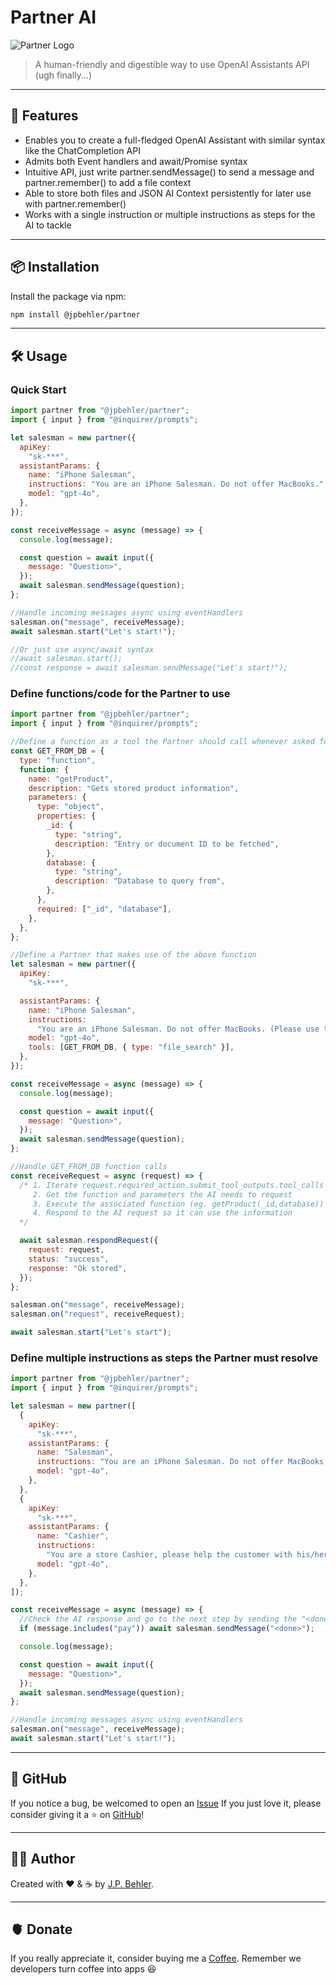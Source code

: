 # Partner AI

![Partner Logo](https://img.utdstc.com/icon/52c/db0/52cdb027fdc84505cd1205b0cded773f18227832b23de165d4a87bcbc8cc0217:100)

> A human-friendly and digestible way to use OpenAI Assistants API (ugh finally...)

---

## 🚀 Features

- Enables you to create a full-fledged OpenAI Assistant with similar syntax like the ChatCompletion API
- Admits both Event handlers and await/Promise syntax
- Intuitive API, just write partner.sendMessage() to send a message and partner.remember() to add a file context
- Able to store both files and JSON AI Context persistently for later use with partner.remember()
- Works with a single instruction or multiple instructions as steps for the AI to tackle

---

## 📦 Installation

Install the package via npm:

```bash
npm install @jpbehler/partner
```

---

## 🛠️ Usage

### Quick Start

```javascript
import partner from "@jpbehler/partner";
import { input } from "@inquirer/prompts";

let salesman = new partner({
  apiKey:
    "sk-***",
  assistantParams: {
    name: "iPhone Salesman",
    instructions: "You are an iPhone Salesman. Do not offer MacBooks.",
    model: "gpt-4o",
  },
});

const receiveMessage = async (message) => {
  console.log(message);

  const question = await input({
    message: "Question>",
  });
  await salesman.sendMessage(question);
};

//Handle incoming messages async using eventHandlers
salesman.on("message", receiveMessage);
await salesman.start("Let's start!");

//Or just use async/await syntax
//await salesman.start();
//const response = await salesman.sendMessage("Let's start!");
```

### Define functions/code for the Partner to use

```javascript
import partner from "@jpbehler/partner";
import { input } from "@inquirer/prompts";

//Define a function as a tool the Partner should call whenever asked for a product
const GET_FROM_DB = {
  type: "function",
  function: {
    name: "getProduct",
    description: "Gets stored product information",
    parameters: {
      type: "object",
      properties: {
        _id: {
          type: "string",
          description: "Entry or document ID to be fetched",
        },
        database: {
          type: "string",
          description: "Database to query from",
        },
      },
      required: ["_id", "database"],
    },
  },
};

//Define a Partner that makes use of the above function
let salesman = new partner({
  apiKey:
    "sk-***",

  assistantParams: {
    name: "iPhone Salesman",
    instructions:
      "You are an iPhone Salesman. Do not offer MacBooks. (Please use the provided functions and files to get and recommend products)",
    model: "gpt-4o",
    tools: [GET_FROM_DB, { type: "file_search" }],
  },
});

const receiveMessage = async (message) => {
  console.log(message);

  const question = await input({
    message: "Question>",
  });
  await salesman.sendMessage(question);
};

//Handle GET_FROM_DB function calls
const receiveRequest = async (request) => {
  /* 1. Iterate request.required_action.submit_tool_outputs.tool_calls
     2. Get the function and parameters the AI needs to request
     3. Execute the associated function (eg. getProduct(_id,database))
     4. Respond to the AI request so it can use the information
  */

  await salesman.respondRequest({
    request: request,
    status: "success",
    response: "Ok stored",
  });
};

salesman.on("message", receiveMessage);
salesman.on("request", receiveRequest);

await salesman.start("Let's start");
```

### Define multiple instructions as steps the Partner must resolve

```javascript
import partner from "@jpbehler/partner";
import { input } from "@inquirer/prompts";

let salesman = new partner([
  {
    apiKey:
      "sk-***",
    assistantParams: {
      name: "Salesman",
      instructions: "You are an iPhone Salesman. Do not offer MacBooks.",
      model: "gpt-4o",
    },
  },
  {
    apiKey:
      "sk-***",
    assistantParams: {
      name: "Cashier",
      instructions:
        "You are a store Cashier, please help the customer with his/her payment.",
      model: "gpt-4o",
    },
  },
]);

const receiveMessage = async (message) => {
  //Check the AI response and go to the next step by sending the "<done>" special code
  if (message.includes("pay")) await salesman.sendMessage("<done>");

  console.log(message);

  const question = await input({
    message: "Question>",
  });
  await salesman.sendMessage(question);
};

//Handle incoming messages async using eventHandlers
salesman.on("message", receiveMessage);
await salesman.start("Let's start!");
```
---

## 🌟 GitHub

If you notice a bug, be welcomed to open an [Issue](https://github.com/juampignr/partner)
If you just love it, please consider giving it a ⭐ on [GitHub](https://github.com/juampignr/partner)!

---

## 🧑‍💻 Author

Created with ❤️ & ☕ by [J.P. Behler](https://www.linkedin.com/in/juanpablobehler/).

---

## 🫀 Donate

If you really appreciate it, consider buying me a [Coffee](https://buymeacoffee.com/jpbehler). Remember we developers turn coffee into apps 😆
